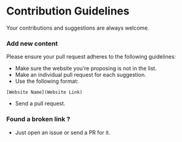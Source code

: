# Contribution Guidelines

Your contributions and suggestions are always welcome.

### Add new content  

Please ensure your pull request adheres to the following guidelines:

- Make sure the website you're proposing is not in the list.
- Make an individual pull request for each suggestion.
- Use the following format:
```
[Website Name](Website Link)
```
- Send a pull request.

### Found a broken link ?  

- Just open an issue or send a PR for it.
